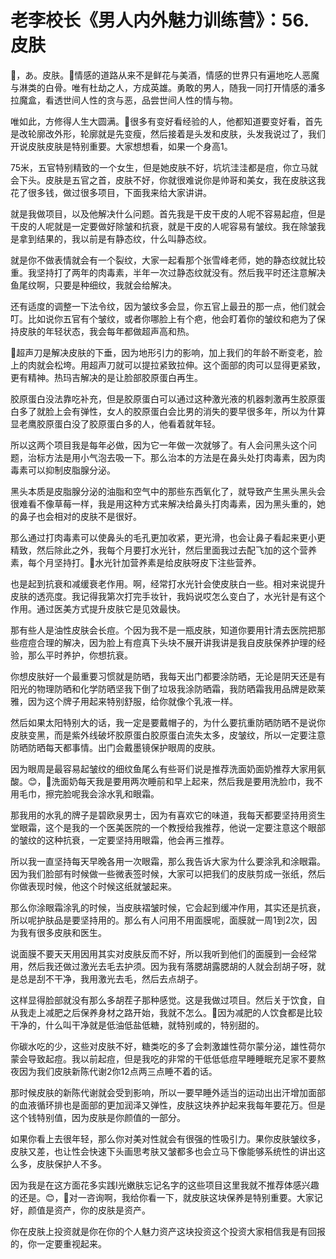 # 老李校长《男人内外魅力训练营》：56.皮肤

🎼，あ。皮肤。🎼情感的道路从来不是鲜花与美酒，情感的世界只有遍地吃人恶魔与淋类的白骨。唯有杜劫之人，方成英雄。勇敢的男人，随我一同打开情感的潘多拉魔盒，看透世间人性的贪与恶，品尝世间人性的情与物。

唯如此，方修得人生大圆满。🎼很多有变好看经验的人，他都知道要变好看，首先是改轮廓改外形，轮廓就是先变瘦，然后接着是头发和皮肤，头发我说过了，我们开说皮肤皮肤是特别重要。大家想想看，如果一个身高1。

75米，五官特别精致的一个女生，但是她皮肤不好，坑坑洼洼都是痘，你立马就会下头。皮肤是五官之首，皮肤不好，你就很难说你是帅哥和美女，我在皮肤这我花了很多钱，做过很多项目，下面我来给大家讲讲。

就是我做项目，以及他解决什么问题。首先我是干皮干皮的人呢不容易起痘，但是干皮的人呢就是一定要做好除皱和抗衰，就是干皮的人呢容易有皱纹。我在除皱我是拿到结果的，我以前是有静态纹，什么叫静态纹。

就是你不做表情就会有一个裂纹，大家一起看那个张雪峰老师，她的静态纹就比较重。我坚持打了两年的肉毒素，半年一次过静态纹就没有。然后我平时还注意解决鱼尾纹啊，只要是种细纹，我就会给解决。

还有适度的调整一下法令纹，因为皱纹多会显，你五官上最丑的那一点，他们就会叮。比如说你五官有个皱纹，或者你哪脸上有个疤，他会盯着你的皱纹和疤为了保持皮肤的年轻状态，我会每年都做超声高和热。

🎼超声刀是解决皮肤的下垂，因为地形引力的影响，加上我们的年龄不断变老，脸上的肉就会松垮。用超声刀就可以提拉紧致拉伸。这个面部的肉可以显得更紧致，更有精神。热玛吉解决的是让脸部胶原蛋白再生。

胶原蛋白没法靠吃补充，但是胶原蛋白可以通过这种激光液的机器刺激再生胶原蛋白多了就脸上会有弹性，女人的胶原蛋白会比男的消失的要早很多年，所以为什算显老鹰胶原蛋白没了胶原蛋白多的人，他看着就年轻。

所以这两个项目我是每年必做，因为它一年做一次就够了。有人会问黑头这个问题，治标方法是用小气泡去吸一下。那么治本的方法是在鼻头处打肉毒素，因为肉毒素可以抑制皮脂腺分泌。

黑头本质是皮脂腺分泌的油脂和空气中的那些东西氧化了，就导致产生黑头黑头会很难看不像草莓一样，我是用这种方式来解决给鼻头打肉毒素，因为黑头重的，她的鼻子也会相对的皮肤不是很好。

那么通过打肉毒素可以使鼻头的毛孔更加收紧，更光滑，也会让鼻子看起来更小更精致，然后除此之外，我每个月要打水光针，然后里面我过去配飞加的这个营养素，每个月坚持打。🎼水光针加营养素是给皮肤呀皮下注些营养。

也是起到抗衰和减缓衰老作用。啊，经常打水光针会使皮肤白一些。相对来说提升皮肤的透亮度。我记得我第次打完手妆针，我妈说哎怎么变白了，水光针是有这个作用。通过医美方式提升皮肤它是见效最快。

那有些人是油性皮肤会长痘。个因为我不是一瓶皮肤，知道你要用针清去医院把那些痘痘合理的解决，因为脸上有痘真下头块不展开讲我讲是我自皮肤保养护理的经验，那么平时养护，你想抗衰。

你想皮肤好一个最重要习惯就是防晒，我每天出门都要涂防晒，无论是阴天还是有阳光的物理防晒和化学防晒坚我下倒了垃圾我涂防晒霜，我防晒霜我用品牌是欧莱雅，因为这个牌子用起来特别舒服，给你就像个乳液一样。

然后如果太阳特别大的话，我一定是要戴帽子的，为什么要抗重防晒防晒不是说你皮肤变黑，而是紫外线破坏胶原蛋白胶原蛋白流失太多，皮皱纹，所以一定要注意防晒防晒每天都事情。出门会戴墨镜保护眼周的皮肤。

因为眼周是最容易起皱纹的细纹鱼尾么有些哥们说是推荐洗面奶面奶推荐大家用氨酸。😊，🎼洗面奶每天我是要用两次睡前和早上起来，然后我是要用洗脸巾，我不用毛巾，擦完脸呢我会涂水乳和眼霜。

那我用的水乳的牌子是碧欧泉男士，因为有喜欢它的味道，我每天都要坚持用资生堂眼霜，这个是我的一个医美医院的一个教授给我推荐，他说一定要注意这个眼部的皱纹的这种抗衰，一定要坚持用眼霜，他会再三推荐。

所以我一直坚持每天早晚各用一次眼霜，那么我告诉大家为什么要涂乳和涂眼霜。因为我们脸部有时候做一些微表签时候，大家可以把我们的皮肤剪成一张纸，然后你做表现时候，他这个时候这纸就皱起来。

那么你涂眼霜涂乳的时候，当皮肤褶皱时候，它会起到缓冲作用，其实还是抗衰，所以呢护肤品是要坚持用的。那么有人问用不用面膜呢，面膜就一周1到2次，因为我有很多皮肤和医生。

说面膜不要天天用因用其实对皮肤反而不好，所以我听到他们的面膜到一会经常用，然后我还做过激光去毛去护须。因为我有落腮胡露腮胡的人就会刮胡子呀，就是总是刮不干净，我用激光去毛，然后去点胡子。

这样显得脸部就没有那么多胡茬子那种感觉。这是我做过项目。然后关于饮食，自从我走上减肥之后保养身材之路开始，我就不怎么。🎼因为减肥的人饮食都是比较干净的，什么叫干净就是低油低盐低糖，就特别咸的，特别甜的。

你碳水吃的少，这些对皮肤不好，糖类吃的多了会刺激雄性荷尔蒙分泌，雄性荷尔蒙会导致起痘。我以前起痘，但是我吃的非常的干低低低痘早睡睡眠充足家不要熬夜因为我们皮肤新陈代谢2你12点两三点睡不着的话。

那时候皮肤的新陈代谢就会受到影响，所以一要早睡外适当的运动出出汗增加面部的血液循环排也是面部的更加润泽又弹性，皮肤这块养护起来我每年要花万。但是这个钱特别值，因为皮肤是你颜值的一部分。

如果你看上去很年轻，那么你对美对性就会有很强的性吸引力。果你皮肤皱纹多，皮肤又差，也让性会快速下头画思考肤又皱都多也会立马下像能够系统性的讲出这么多，皮肤保护人不多。

因为我是在这方面花多实践I光嫩肤忘记名字的这些项目这里我就不推荐体感兴趣的还是。😊，🎼对一咨询啊，我给你看一下，就皮肤这块保养是特别重要。大家记好，颜值是资产，你的皮肤是资产。

你在皮肤上投资就是你在你的个人魅力资产这块投资这个投资大家相信我是有回报的，你一定要重视起来。